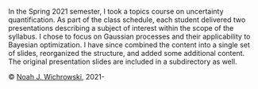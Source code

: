 In the Spring 2021 semester, I took a topics course on uncertainty
quantification. As part of the class schedule, each student delivered two
presentations describing a subject of interest within the scope of the
syllabus. I chose to focus on Gaussian processes and their applicability to
Bayesian optimization. I have since combined the content into a single set
of slides, reorganized the structure, and added some additional content.
The original presentation slides are included in a subdirectory as well.

 © [Noah J. Wichrowski](https://njwichrowski.github.io), 2021-
